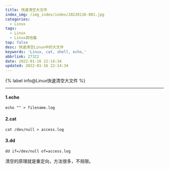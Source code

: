 ```yaml
---
title: 快速清空大文件
index_img: /img_index/index/20220116-001.jpg
categories:
  - Linux
tags:
  - Linux
  - Linux其他篇
top: false
desc: 快速清空Linux中的大文件
keywords: 'Linux, cat, shell, echo,'
abbrlink: 27322
date: 2022-01-16 22:14:34
updated: 2022-01-16 22:14:34
---
```



{% label info@Linux快速清空大文件 %}

<!--more-->
<hr />

#### 1.echo

```
echo "" > filename.log
```

#### 2.cat

```
cat /dev/null > access.log
```

#### 3.dd

```
dd if=/dev/null of=access.log
```

清空的原理就是重定向，方法很多，不局限。
